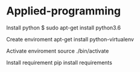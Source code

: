 # Applied-programming
Install python
$ sudo apt-get install python3.6

Create enviroment
apt-get install python-virtualenv

Activate enviroment
source ./bin/activate

Install requirement
pip install requirements
